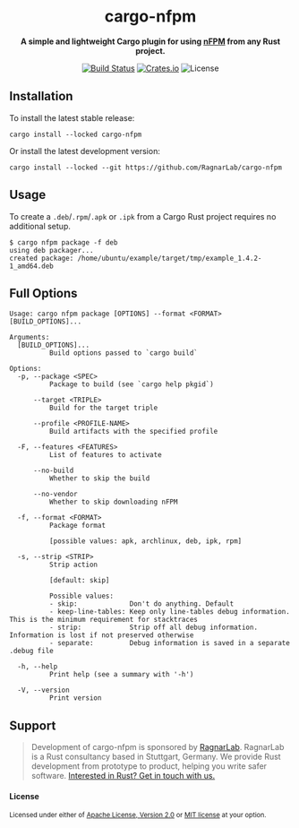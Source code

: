 <div align="center">
  <h1>cargo-nfpm</h1>
  <p>
    <strong>A simple and lightweight Cargo plugin for using <a href="https://nfpm.goreleaser.com/">nFPM</a> from any Rust project.</strong>
  </p>
  <p>

[![Build Status](https://github.com/ragnarlab/cargo-nfpm/actions/workflows/ci.yml/badge.svg)](https://github.com/ragnarlab/cargo-nfpm/actions)
[![Crates.io](https://img.shields.io/crates/v/cargo-nfpm.svg)](https://crates.io/crates/cargo-nfpm)
![License](https://img.shields.io/crates/l/cargo-nfpm.svg)

</div>

## Installation

To install the latest stable release:

```
cargo install --locked cargo-nfpm
```

Or install the latest development version:

```
cargo install --locked --git https://github.com/RagnarLab/cargo-nfpm
```

## Usage

To create a `.deb`/`.rpm`/`.apk` or `.ipk` from a Cargo Rust project requires
no additional setup.

```
$ cargo nfpm package -f deb
using deb packager...
created package: /home/ubuntu/example/target/tmp/example_1.4.2-1_amd64.deb
```

## Full Options

```
Usage: cargo nfpm package [OPTIONS] --format <FORMAT> [BUILD_OPTIONS]...

Arguments:
  [BUILD_OPTIONS]...
          Build options passed to `cargo build`

Options:
  -p, --package <SPEC>
          Package to build (see `cargo help pkgid`)

      --target <TRIPLE>
          Build for the target triple

      --profile <PROFILE-NAME>
          Build artifacts with the specified profile

  -F, --features <FEATURES>
          List of features to activate

      --no-build
          Whether to skip the build

      --no-vendor
          Whether to skip downloading nFPM

  -f, --format <FORMAT>
          Package format

          [possible values: apk, archlinux, deb, ipk, rpm]

  -s, --strip <STRIP>
          Strip action

          [default: skip]

          Possible values:
          - skip:             Don't do anything. Default
          - keep-line-tables: Keep only line-tables debug information. This is the minimum requirement for stacktraces
          - strip:            Strip off all debug information. Information is lost if not preserved otherwise
          - separate:         Debug information is saved in a separate .debug file

  -h, --help
          Print help (see a summary with '-h')

  -V, --version
          Print version
```

## Support

> Development of cargo-nfpm is sponsored by [RagnarLab](https://ragnarlab.com). RagnarLab is a Rust consultancy based in Stuttgart, Germany. We provide Rust development from prototype to product, helping you write safer software. [Interested in Rust? Get in touch with us.](https://ragnarlab.com)

#### License

<sup>
Licensed under either of <a href="LICENSE-APACHE">Apache License, Version
2.0</a> or <a href="LICENSE-MIT">MIT license</a> at your option.
</sup>

[nFPM]: https://nfpm.goreleaser.com/
